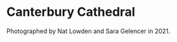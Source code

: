 <param ve-config header="header" main="now-and-then">

<param ve-compare manifest="https://iiif.juncture-digital.org/gh:kent-map/images/then-and-now/Canterbury_Cathedral_circa_1905/manifest.json">
<param ve-compare manifest="https://iiif.juncture-digital.org/gh:kent-map/images/then-and-now/Canterbury_Cathedral_2021/manifest.json" region="pct:0,11,90,80">

# Canterbury Cathedral

Photographed by Nat Lowden and Sara Gelencer in 2021.
